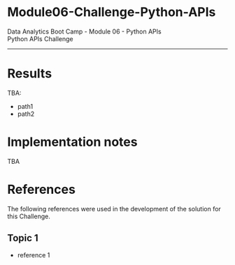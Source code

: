# Module06-Challenge-Python-APIs
Data Analytics Boot Camp - Module 06 - Python APIs \
Python APIs Challenge

---

# Results

TBA:
- path1
- path2

# Implementation notes

TBA

# References

The following references were used in the development of the solution for this Challenge.

## Topic 1
- reference 1